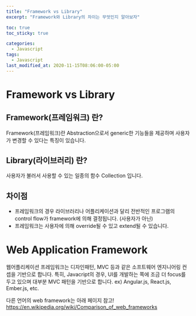 ```yaml
---
title: "Framework vs Library"
excerpt: "Framework와 Library의 차이는 무엇인지 알아보자"

toc: true
toc_sticky: true

categories:
  - Javascript
tags:
  - Javascript
last_modified_at: 2020-11-15T08:06:00-05:00
---
```


# Framework vs Library

## Framework(프레임워크) 란?

Framework(프레임워크)란 Abstraction으로서 generic한 기능들을 제공하며 사용자가 변경할 수 있다는 특징이 있습니다.

## Library(라이브러리) 란?

사용자가 불러서 사용할 수 있는 일종의 함수 Collection 입니다.

## 차이점

- 프레임워크의 경우 라이브러리나 어플리케이션과 달리 전반적인 프로그램의 control flow가 framework에 의해 결정됩니다. (사용자가 아닌)
- 프레임워크는 사용자에 의해 override될 수 있고 extend될 수 있습니다.

# Web Application Framework

웹어플리케이션 프레임워크는 디자인패턴, MVC 등과 같은 소프트웨어 엔지니어링 컨셉을 기반으로 합니다. 특히, Javacript의 경우, UI를 개발하는 쪽에 조금 더 focus를 두고 있으며 대부분 MVC 패턴을 기반으로 합니다. ex) Angular.js, React.js, Ember.js, etc.

다른 언어의 web framework는 아래 페이지 참고!
<https://en.wikipedia.org/wiki/Comparison_of_web_frameworks>

